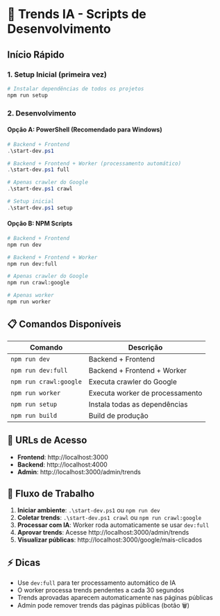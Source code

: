 # 🚀 Trends IA - Scripts de Desenvolvimento

## Início Rápido

### 1. Setup Inicial (primeira vez)
```bash
# Instalar dependências de todos os projetos
npm run setup
```

### 2. Desenvolvimento

#### Opção A: PowerShell (Recomendado para Windows)
```powershell
# Backend + Frontend
.\start-dev.ps1

# Backend + Frontend + Worker (processamento automático)
.\start-dev.ps1 full

# Apenas crawler do Google
.\start-dev.ps1 crawl

# Setup inicial
.\start-dev.ps1 setup
```

#### Opção B: NPM Scripts
```bash
# Backend + Frontend
npm run dev

# Backend + Frontend + Worker
npm run dev:full

# Apenas crawler do Google
npm run crawl:google

# Apenas worker
npm run worker
```

## 📋 Comandos Disponíveis

| Comando | Descrição |
|---------|-----------|
| `npm run dev` | Backend + Frontend |
| `npm run dev:full` | Backend + Frontend + Worker |
| `npm run crawl:google` | Executa crawler do Google |
| `npm run worker` | Executa worker de processamento |
| `npm run setup` | Instala todas as dependências |
| `npm run build` | Build de produção |

## 🔧 URLs de Acesso

- **Frontend**: http://localhost:3000
- **Backend**: http://localhost:4000
- **Admin**: http://localhost:3000/admin/trends

## 🎯 Fluxo de Trabalho

1. **Iniciar ambiente**: `.\start-dev.ps1` ou `npm run dev`
2. **Coletar trends**: `.\start-dev.ps1 crawl` ou `npm run crawl:google`
3. **Processar com IA**: Worker roda automaticamente se usar `dev:full`
4. **Aprovar trends**: Acesse http://localhost:3000/admin/trends
5. **Visualizar públicas**: http://localhost:3000/google/mais-clicados

## ⚡ Dicas

- Use `dev:full` para ter processamento automático de IA
- O worker processa trends pendentes a cada 30 segundos
- Trends aprovadas aparecem automaticamente nas páginas públicas
- Admin pode remover trends das páginas públicas (botão 🗑️)

